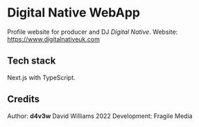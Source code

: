 # Digital Native WebApp

Profile website for producer and DJ *Digital Native*.
Website: https://www.digitalnativeuk.com

## Tech stack

Next.js with TypeScript.

## Credits

Author: **d4v3w** David Williams 2022
Development: Fragile Media


